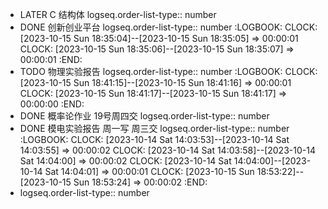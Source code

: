 - LATER C 结构体
  logseq.order-list-type:: number
- DONE 创新创业平台
  logseq.order-list-type:: number
  :LOGBOOK:
  CLOCK: [2023-10-15 Sun 18:35:04]--[2023-10-15 Sun 18:35:05] =>  00:00:01
  CLOCK: [2023-10-15 Sun 18:35:06]--[2023-10-15 Sun 18:35:07] =>  00:00:01
  :END:
- TODO 物理实验报告
  logseq.order-list-type:: number
  :LOGBOOK:
  CLOCK: [2023-10-15 Sun 18:41:15]--[2023-10-15 Sun 18:41:16] =>  00:00:01
  CLOCK: [2023-10-15 Sun 18:41:17]--[2023-10-15 Sun 18:41:17] =>  00:00:00
  :END:
- DONE 概率论作业 19号周四交
  logseq.order-list-type:: number
- DONE 模电实验报告 周一写 周三交
  logseq.order-list-type:: number
  :LOGBOOK:
  CLOCK: [2023-10-14 Sat 14:03:53]--[2023-10-14 Sat 14:03:55] =>  00:00:02
  CLOCK: [2023-10-14 Sat 14:03:58]--[2023-10-14 Sat 14:04:00] =>  00:00:02
  CLOCK: [2023-10-14 Sat 14:04:00]--[2023-10-14 Sat 14:04:01] =>  00:00:01
  CLOCK: [2023-10-15 Sun 18:53:22]--[2023-10-15 Sun 18:53:24] =>  00:00:02
  :END:
- logseq.order-list-type:: number